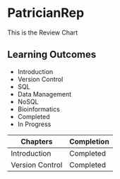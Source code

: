 # PatricianRep
This is the Review Chart

## Learning Outcomes
- Introduction
- Version Control
- SQL
- Data Management
- NoSQL
- Bioinformatics
- Completed
- In Progress

Chapters | Completion
---|---
Introduction | Completed
Version Control | Completed
